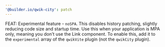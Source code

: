 ```yaml
---
'@builder.io/qwik-city': patch
---
```


FEAT: Experimental feature - `noSPA`.
This disables history patching, slightly reducing code size and startup time. Use this when your application is MPA only, meaning you don't use the Link component. To enable this, add it to the `experimental` array of the `qwikVite` plugin (not the `qwikCity` plugin).
